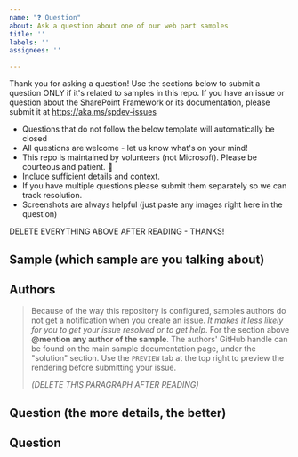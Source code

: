 ```yaml
---
name: "❓ Question"
about: Ask a question about one of our web part samples
title: ''
labels: ''
assignees: ''

---
```


Thank you for asking a question! Use the sections below to submit a question ONLY if it's related to samples in this repo. If you have an issue or question about the SharePoint Framework or its documentation, please submit it at https://aka.ms/spdev-issues

- Questions that do not follow the below template will automatically be closed
- All questions are welcome - let us know what's on your mind!
- This repo is maintained by volunteers (not Microsoft). Please be courteous and patient. 🙂
- Include sufficient details and context.
- If you have multiple questions please submit them separately so we can track resolution.
- Screenshots are always helpful (just paste any images right here in the question)

DELETE EVERYTHING ABOVE AFTER READING - THANKS!

## Sample (which sample are you talking about)


## Authors

> Because of the way this repository is configured, samples authors do not get a notification when you create an issue. *It makes it less likely for you to get your issue resolved or to get help*. For the section above **@mention any author of the sample**. The authors' GitHub handle can be found on the main sample documentation page, under the "solution" section. Use the `PREVIEW` tab at the top right to preview the rendering before submitting your issue.
> 
> _(DELETE THIS PARAGRAPH AFTER READING)_


## Question (the more details, the better)


## Question

